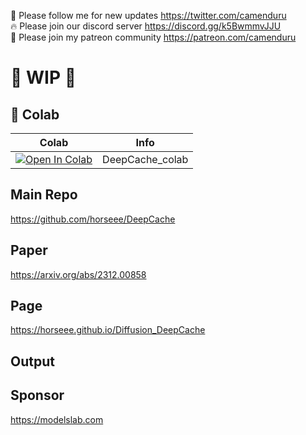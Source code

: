 🐣 Please follow me for new updates https://twitter.com/camenduru <br />
🔥 Please join our discord server https://discord.gg/k5BwmmvJJU <br />
🥳 Please join my patreon community https://patreon.com/camenduru <br />

# 🚦 WIP 🚦

## 🦒 Colab

| Colab | Info
| --- | --- |
[![Open In Colab](https://colab.research.google.com/assets/colab-badge.svg)](https://colab.research.google.com/github/camenduru/DeepCache-colab/blob/main/DeepCache_colab.ipynb) | DeepCache_colab

## Main Repo
https://github.com/horseee/DeepCache

## Paper
https://arxiv.org/abs/2312.00858

## Page
https://horseee.github.io/Diffusion_DeepCache

## Output


## Sponsor
https://modelslab.com
